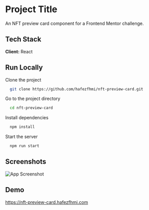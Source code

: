 # Project Title

An NFT preview card component for a Frontend Mentor challenge.

## Tech Stack

**Client:** React

## Run Locally

Clone the project

```bash
  git clone https://github.com/hafezfhmi/nft-preview-card.git
```

Go to the project directory

```bash
  cd nft-preview-card
```

Install dependencies

```bash
  npm install
```

Start the server

```bash
  npm run start
```

## Screenshots

![App Screenshot](./resources/screenshot/Screenshot01.PNG)

## Demo

https://nft-preview-card.hafezfhmi.com
